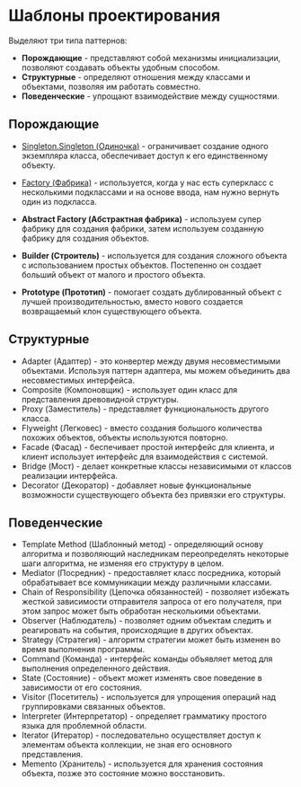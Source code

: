 # Шаблоны проектирования

Выделяют три типа паттернов:
- **Порождающие** - представляют собой механизмы инициализации, позволяют создавать объекты удобным способом.
- **Структурные** - определяют отношения между классами и объектами, позволяя им работать совместно.
- **Поведенческие** - упрощают взаимодействие между сущностями.

<a name = "instantiate"></a>

## Порождающие

- [Singleton.Singleton (Одиночка)](Singleton/README.md) - ограничивает создание одного экземпляра класса, обеспечивает доступ к его единственному объекту.

- [Factory (Фабрика)](Factory/README.md) - используется, когда у нас есть суперкласс с несколькими подклассами и на основе ввода, нам нужно вернуть один из подкласса.
- **Abstract Factory (Абстрактная фабрика)** - используем супер фабрику для создания фабрики, затем используем созданную фабрику для создания объектов.
- **Builder (Строитель)** - используется для создания сложного объекта с использованием простых объектов. Постепенно он создает больший объект от малого и простого объекта.
- **Prototype (Прототип)** - помогает создать дублированный объект с лучшей производительностью, вместо нового создается возвращаемый клон существующего объекта.

<a name = "structure"></a>

##   Структурные

* Adapter (Адаптер) - это конвертер между двумя несовместимыми объектами. Используя паттерн адаптера, мы можем объединить два несовместимых интерфейса.
* Composite (Компоновщик) - использует один класс для представления древовидной структуры.
* Proxy (Заместитель) - представляет функциональность другого класса.
* Flyweight (Легковес) - вместо создания большого количества похожих объектов, объекты используются повторно.
* Facade (Фасад) - беспечивает простой интерфейс для клиента, и клиент использует интерфейс для взаимодействия с системой.
* Bridge (Мост) - делает конкретные классы независимыми от классов реализации интерфейса.
* Decorator (Декоратор) - добавляет новые функциональные возможности существующего объекта без привязки его структуры.

<a name = "responsibilities"></a>

##   Поведенческие

*   Template Method (Шаблонный метод) - определяющий основу алгоритма и позволяющий наследникам переопределять некоторые шаги алгоритма, не изменяя его структуру в целом.
*   Mediator (Посредник) - предоставляет класс посредника, который обрабатывает все коммуникации между различными классами.
*   Chain of Responsibility (Цепочка обязанностей) - позволяет избежать жесткой зависимости отправителя запроса от его получателя, при этом запрос может быть обработан несколькими объектами.
*   Observer (Наблюдатель) - позволяет одним объектам следить и реагировать на события, происходящие в других объектах.
*   Strategy (Стратегия) - алгоритм стратегии может быть изменен во время выполнения программы.
*   Command (Команда) - интерфейс команды объявляет метод для выполнения определенного действия.
*   State (Состояние) - объект может изменять свое поведение в зависимости от его состояния.
*   Visitor (Посетитель) - используется для упрощения операций над группировками связанных объектов.
*   Interpreter (Интерпретатор) - определяет грамматику простого языка для проблемной области.
*   Iterator (Итератор) - последовательно осуществляет доступ к элементам объекта коллекции, не зная его основного представления.
*   Memento (Хранитель) - используется для хранения состояния объекта, позже это состояние можно восстановить.